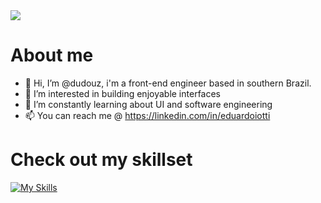   <a href="https://github.com/dudouz">
    <img src="http://github-profile-summary-cards.vercel.app/api/cards/profile-details?username=dudouz&theme=transparent" />
  </a>

# About me
- 👋 Hi, I’m @dudouz, i'm a front-end engineer based in southern Brazil.
- 👀 I’m interested in building enjoyable interfaces
- 🌱 I’m constantly learning about UI and software engineering
- 📫 You can reach me  @ https://linkedin.com/in/eduardoiotti

<!---
dudouz/dudouz is a ✨ special ✨ repository because its `README.md` (this file) appears on your GitHub profile.
You can click the Preview link to take a look at your changes.
--->
# Check out my skillset
[![My Skills](https://skillicons.dev/icons?i=html,css,js,ts,react,vue,angular,svelte,sass,emotion,tailwind,docker,jenkins,vite,vscode)](https://skillicons.dev)

